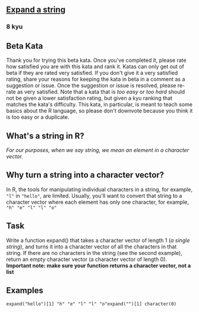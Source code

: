 <h2><a href=https://www.codewars.com/kata/59d582eec12fa001b60000d0/train/r target="_blank">Expand a string </a></h2><h3>8 kyu</h3><h2 id="beta-kata">Beta Kata</h2><p>Thank you for trying this beta kata. Once you've completed it, please rate how satisfied you are with this kata and rank it. Katas can only get out of beta if they are rated very satisfied. If you don't give it a very satisfied rating, share your reasons for keeping the kata in beta in a comment as a suggestion or issue. Once the suggestion or issue is resolved, please re-rate as very satisfied. Note that a kata that is <em>too easy</em> or <em>too hard</em> should not be given a lower satisfaction rating, but given a kyu ranking that matches the kata's difficulty. This kata, in particular, is meant to teach some basics about the R language, so please don't downvote because you think it is too easy or a duplicate.</p><h2 id="whats-a-string-in-r">What's a string in R?</h2><p><em>For our purposes, when we say string, we mean an element in a character vector.</em></p><h2 id="why-turn-a-string-into-a-character-vector">Why turn a string into a character vector?</h2><p>In R, the tools for manipulating individual characters in a string, for example, <code>"l"</code> in <code>"hello"</code>, are limited. Usually, you'll want to convert that string to a character vector where each element has only one character, for example, <code>"h" "e" "l" "l" "o"</code></p><h2 id="task">Task</h2><p>Write a function expand() that takes a character vector of length 1 (<em>a single string</em>), and turns it into a character vector of all the characters in that string. If there are no characters in the string (see the second example), return an empty character vector (a character vector of length 0). <strong>Important note: make sure your function returns a character vector, not a list</strong></p><h2 id="examples">Examples</h2><pre><code class="language-r"><span class="cm-variable">expand</span>(<span class="cm-string">"</span><span class="cm-string">hello"</span>)[<span class="cm-number">1</span>] <span class="cm-string">"</span><span class="cm-string">h"</span> <span class="cm-string">"</span><span class="cm-string">e"</span> <span class="cm-string">"</span><span class="cm-string">l"</span> <span class="cm-string">"</span><span class="cm-string">l"</span> <span class="cm-string">"</span><span class="cm-string">o"</span><span class="cm-variable">expand</span>(<span class="cm-string">"</span><span class="cm-string">"</span>)[<span class="cm-number">1</span>] <span class="cm-variable">character</span>(<span class="cm-number">0</span>)</code></pre>